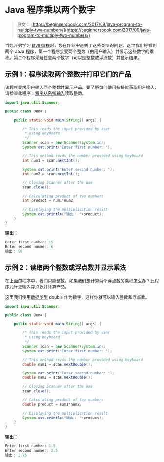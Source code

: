 # Java 程序乘以两个数字

> 原文： [https://beginnersbook.com/2017/09/java-program-to-multiply-two-numbers/](https://beginnersbook.com/2017/09/java-program-to-multiply-two-numbers/)

当您开始学习 [java 编程](https://beginnersbook.com/java-tutorial-for-beginners-with-examples/)时，您在作业中遇到了这些类型的问题。这里我们将看到两个 Java 程序，第一个程序接受两个整数（由用户输入）并显示这些数字的乘积。第二个程序采用任意两个数字（可以是整数或浮点数）并显示结果。

## 示例 1：程序读取两个整数并打印它们的产品

该程序要求用户输入两个整数并显示产品。要了解如何使用扫描仪获取用户输入，请检查此程序：[程序从系统输入](https://beginnersbook.com/2017/09/java-program-to-read-integer-value-from-the-standard-input/)读取整数。

```java
import java.util.Scanner;

public class Demo {

    public static void main(String[] args) {

        /* This reads the input provided by user
         * using keyboard
         */
        Scanner scan = new Scanner(System.in);
        System.out.print("Enter first number: ");

        // This method reads the number provided using keyboard
        int num1 = scan.nextInt();

        System.out.print("Enter second number: ");
        int num2 = scan.nextInt();

        // Closing Scanner after the use
        scan.close();

        // Calculating product of two numbers
        int product = num1*num2;

        // Displaying the multiplication result
        System.out.println("输出： "+product);
    }
}
```

**输出：**

```java
Enter first number: 15
Enter second number: 6
输出： 90
```

## 示例 2：读取两个整数或浮点数并显示乘法

在上面的程序中，我们只能整数。如果我们想计算两个浮点数的乘积怎么办？此程序允许您输入浮点数并计算产品。

这里我们使用[数据类型](https://beginnersbook.com/2017/08/data-types-in-java/) double 作为数字，这样你就可以输入整数和浮点数。

```java
import java.util.Scanner;

public class Demo {

    public static void main(String[] args) {

        /* This reads the input provided by user
         * using keyboard
         */
        Scanner scan = new Scanner(System.in);
        System.out.print("Enter first number: ");

        // This method reads the number provided using keyboard
        double num1 = scan.nextDouble();

        System.out.print("Enter second number: ");
        double num2 = scan.nextDouble();

        // Closing Scanner after the use
        scan.close();

        // Calculating product of two numbers
        double product = num1*num2;

        // Displaying the multiplication result
        System.out.println("输出： "+product);
    }
}
```

**输出：**

```java
Enter first number: 1.5
Enter second number: 2.5
输出： 3.75
```